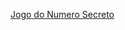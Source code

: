 <a href="https://lauradslopes.github.io/jogo-numero-secreto/" target="_blank">Jogo do Numero Secreto</a>
 
